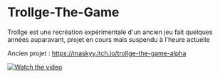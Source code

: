 # Trollge-The-Game

Trollge est une recréation expérimentale d'un ancien jeu fait quelques années auparavant, 
projet en cours mais suspendu à l'heure actuelle

Ancien projet : https://maskyy.itch.io/trollge-the-game-alpha

[![Watch the video](https://img.youtube.com/vi/2b9JLYLBlZA/maxresdefault.jpg)](https://drive.google.com/file/d/1ycz5nbfN4Ite2F6cmphPMPeevW9FvcXh/view?usp=sharing)

